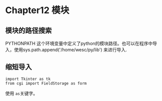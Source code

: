 # Chapter12 模块
## 模块的路径搜索
PYTHONPATH 这个环境变量中定义了python的模块路径。也可以在程序中导入，使用sys.path.append('/home/wesc/py/lib') 来进行导入.

## 缩短导入
```
import Tkinter as tkfrom cgi import FieldStorage as form
```
使用 ```as```关键字。
